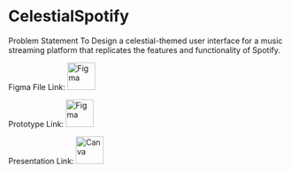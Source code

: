 # CelestialSpotify

Problem Statement
To Design a celestial-themed user interface for a music streaming platform that replicates the features and functionality of Spotify.

 
Figma File Link: 
<a href=" https://www.figma.com/file/WOohjBExTE3UV2EtYMx81Y/Celestial-Spotify?type=design&node-id=0%3A1&mode=design&t=Elx8fOI9gs5aCuKo-1" target="_blank">
  <img src="figma-icon.png" alt="Figma" width="50" height="50">
</a>

Prototype Link:
<a href=" https://www.figma.com/proto/WOohjBExTE3UV2EtYMx81Y/Celestial-Spotify?type=design&node-id=1-3278&t=ay7uTmAsZF0d4dhs-1&scaling=scale-down&page-id=0%3A1&starting-point-node-id=1%3A3278&mode=design" target="_blank">
  <img src="figma-icon.png" alt="Figma" width="50" height="50">
</a>


Presentation Link:
<a href="https://www.canva.com/design/DAFeMfdHSDM/rDJZ7aXFsFHgbnxQxNBPyA/edit?utm_content=DAFeMfdHSDM&utm_campaign=designshare&utm_medium=link2&utm_source=sharebutton" target="_blank">
  <img src="canva-icon.png" alt="Canva" width="50" height="50">
</a>
